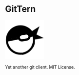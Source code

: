 
# GitTern

![GitTern](https://raw.githubusercontent.com/Alprog/GitTern/master/images/icon-w128.png "GitTern Logo")

Yet another git client. MIT License.